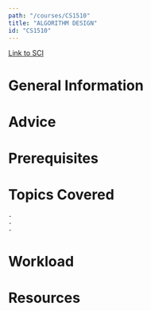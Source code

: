 ```yaml
---
path: "/courses/CS1510"
title: "ALGORITHM DESIGN"
id: "CS1510"
---
```


[Link to SCI]("http://courses.sci.pitt.edu/courses/courses/view/CS-1510")

# General Information

# Advice

# Prerequisites

<!-- PREREQ_REPLACEMENT (Do not remove) -->

<!-- END PREREQ_REPLACEMENT (Do not remove) -->

# Topics Covered

    -
    -
    -

# Workload

<!-- TESTIMONIALS
# Testimonials
This gets replaced with Gatsby, its
data comes from Google Sheets for easier
editing!
-->

# Resources
